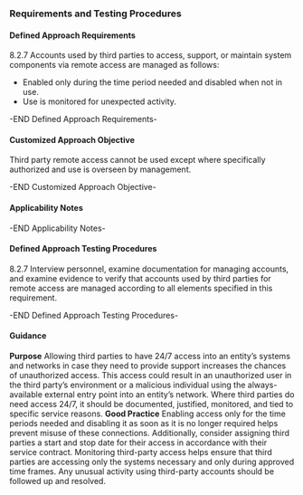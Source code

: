 ### Requirements and Testing Procedures

#### Defined Approach Requirements
8.2.7 Accounts used by third parties to access, support, or maintain system components via remote access are managed as follows:
- Enabled only during the time period needed and disabled when not in use.
- Use is monitored for unexpected activity.

-END Defined Approach Requirements- 
#### Customized Approach Objective
Third party remote access cannot be used except where specifically authorized and use is overseen by management.

-END Customized Approach Objective- 
#### Applicability Notes



-END Applicability Notes- 
#### Defined Approach Testing Procedures
8.2.7 Interview personnel, examine documentation for managing accounts, and examine evidence to verify that accounts used by third parties for remote access are managed according to all elements specified in this requirement.

-END Defined Approach Testing Procedures- 
#### Guidance
**Purpose**
Allowing third parties to have 24/7 access into an entity’s systems and networks in case they need to provide support increases the chances of unauthorized access. This access could result in an unauthorized user in the third party’s environment or a malicious individual using the always-available external entry point into an entity’s network. Where third parties do need access 24/7, it should be documented, justified, monitored, and tied to specific service reasons.
**Good Practice**
Enabling access only for the time periods needed and disabling it as soon as it is no longer required helps prevent misuse of these connections. Additionally, consider assigning third parties a start and stop date for their access in accordance with their service contract.
Monitoring third-party access helps ensure that third parties are accessing only the systems necessary and only during approved time frames. Any unusual activity using third-party accounts should be followed up and resolved.